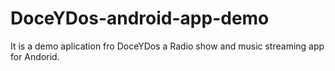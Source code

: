 DoceYDos-android-app-demo
=========================

It is a demo aplication fro DoceYDos a Radio show and music streaming app for Andorid. 
